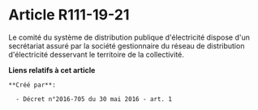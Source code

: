 # Article R111-19-21

Le comité du système de distribution publique d'électricité dispose d'un secrétariat assuré par la société gestionnaire du
réseau de distribution d'électricité desservant le territoire de la collectivité.

**Liens relatifs à cet article**

	**Créé par**:

	  - Décret n°2016-705 du 30 mai 2016 - art. 1
